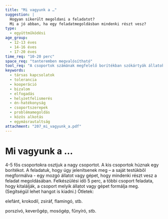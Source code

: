 ```yaml
---
title: "Mi vagyunk a …"
suggestion: | 
  Hogyan sikerült megoldani a feladatot?
  Mi a jó abban, ha egy feladatmegoldásban mindenki részt vesz?
type:
  - együttműködési
age_group:
  - 12-13 éves
  - 14-16 éves
  - 17-20 éves
time_req: "10-20 perc"
space_req: "tanteremben megvalósítható"
tool_req: "A csoportok számának megfelelő borítékban szókártyák állatok vagy gépek megnevezésével"
keywords: 
  - társas kapcsolatok
  - tolerancia
  - kooperáció
  - bizalom
  - elfogadás
  - helyzetfelismerés
  - én-hatékonyság
  - csoportszerepek
  - problémamegoldás
  - közös alkotás
  - egymásrautaltság
attachment: "207_mi_vagyunk_a.pdf"
---
```


# Mi vagyunk a …

4-5 fős csoportokra osztjuk a nagy csoportot. A kis csoportok húznak egy borítékot. A feladatuk, hogy úgy jelenítsenek meg – a saját testükből megformálva - egy mozgó állatot vagy gépet, hogy mindenki részt vesz a feladat megoldásában. Felkészülési idő 5 perc, a többi csoport feladata, hogy kitalálják, a csoport melyik állatot vagy gépet formálja meg. (Segítségül lehet hangot is kiadni.) Ötletek:

elefánt, krokodil, zsiráf, flamingó, stb.

porszívó, keverőgép, mosógép, fűnyíró, stb.
  
  
